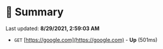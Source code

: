 # 📖 Summary
Last updated: **8/29/2021, 2:59:03 AM**

- `GET` [https://google.com](https://google.com) - **Up** (501ms)
